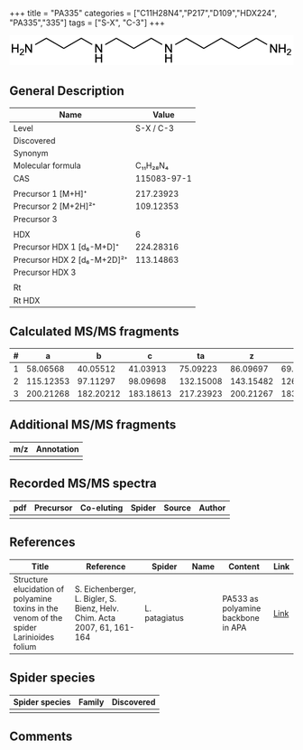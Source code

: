 +++
title = "PA335"
categories = ["C11H28N4","P217","D109","HDX224",
"PA335","335"]
tags = ["S-X", "C-3"]
+++

![](/img/PA335.png)

## General Description

| Name                        | Value       |
|-----------------------------|-------------|
| Level                       | S-X / C-3           |
| Discovered                  |             |
| Synonym                     |             |
| Molecular formula           | C₁₁H₂₈N₄    |
| CAS                         | 115083-97-1 |
|                             |             |
| Precursor 1 [M+H]⁺          | 217.23923   |
| Precursor 2 [M+2H]²⁺        | 109.12353   |
| Precursor 3                 |             |
|                             |             |
| HDX                         | 6           |
| Precursor HDX 1 [d₆-M+D]⁺   | 224.28316   |
| Precursor HDX 2 [d₆-M+2D]²⁺ | 113.14863   |
| Precursor HDX 3             |             |
|                             |             |
| Rt                          |             |
| Rt HDX                      |             |

## Calculated MS/MS fragments

| # | a         | b         | c         | ta        | z         | y         | tz        |
|---|-----------|-----------|-----------|-----------|-----------|-----------|-----------|
| 1 | 58.06568  | 40.05512  | 41.03913  | 75.09223  | 86.09697  | 69.07042  | 103.12352 |
| 2 | 115.12353 | 97.11297  | 98.09698  | 132.15008 | 143.15482 | 126.12827 | 160.18137 |
| 3 | 200.21268 | 182.20212 | 183.18613 | 217.23923 | 200.21267 | 183.18612 | 217.23922 |

## Additional MS/MS fragments

| m/z | Annotation |
|-----|------------|
|     |            |

## Recorded MS/MS spectra

| pdf | Precursor | Co-eluting | Spider | Source | Author |
|-----|-----------|------------|--------|--------|--------|
|     |           |            |        |        |        |

## References

| Title                                                                                   | Reference                                                                | Spider        | Name | Content                            | Link                                            |
|-----------------------------------------------------------------------------------------|--------------------------------------------------------------------------|---------------|------|------------------------------------|-------------------------------------------------|
| Structure elucidation of polyamine toxins in the venom of the spider Larinioides folium | S. Eichenberger, L. Bigler, S. Bienz, Helv. Chim. Acta 2007, 61, 161-164 | L. patagiatus |      | PA533 as polyamine backbone in APA | [Link](https://doi.org/10.2533/chimia.2007.161) |

## Spider species

| Spider species | Family | Discovered |
|----------------|--------|------------|
|                |        |            |

## Comments
